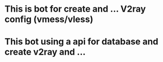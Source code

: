 # This is bot for create and ... V2ray config (vmess/vless)
# This bot using a api for database and create v2ray and ...